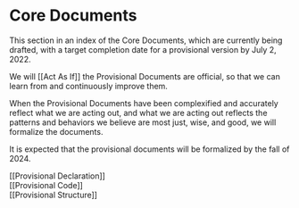 # Core Documents
This section in an index of the Core Documents, which are currently being drafted, with a target completion date for a provisional version by July 2, 2022. 

We will [[Act As If]] the Provisional Documents are official, so that we can learn from and continuously improve them. 

When the Provisional Documents have been complexified and accurately reflect what we are acting out, and what we are acting out reflects the patterns and behaviors we believe are most just, wise, and good, we will formalize the documents. 

It is expected that the provisional documents will be formalized by the fall of 2024. 

[[Provisional Declaration]]   
[[Provisional Code]]  
[[Provisional Structure]]
